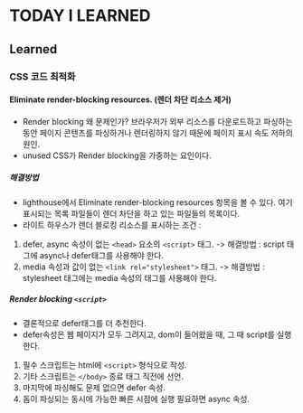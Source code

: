 # TODAY I LEARNED

## Learned

### CSS 코드 최적화

#### Eliminate render-blocking resources. (렌더 차단 리소스 제거)

- Render blocking 왜 문제인가? 브라우저가 외부 리소스를 다운로드하고 파싱하는 동안 페이지 콘텐츠를 파싱하거나 렌더링하지 않기 때문에 페이지 표시 속도 저하의 원인.
- unused CSS가 Render blocking을 가중하는 요인이다.

##### 해결방법

- lighthouse에서 Eliminate render-blocking resources 항목을 볼 수 있다. 여기 표시되는 목록 파일들이 렌더 차단을 하고 있는 파일들의 목록이다.
- 라이트 하우스가 렌더 블로킹 리소스를 표시하는 조건 : 

1. defer, async 속성이 없는 `<head>` 요소의 `<script>` 태그. -> 해결방법 : script 태그에 async나 defer태그를 사용해야 한다.
2. media 속성과 값이 없는 `<link rel="stylesheet">` 태그. -> 해결방법 : stylesheet 태그에는 media 속성의 태그를 사용해야 한다.

##### Render blocking `<script>`

- 결론적으로 defer태그를 더 추천한다.
- defer속성은 웹 페이지가 모두 그려지고, dom이 들어왔을 때, 그 때 script를 실행한다.

1. 필수 스크립트는 html에 `<script>` 형식으로 작성.
2. 기타 스크립트는 `</body>` 종료 태그 직전에 선언.
3. 마지막에 파싱해도 문제 없으면 defer 속성.
4. 돔이 파싱되는 동시에 가능한 빠른 시점에 실행 필요하면 async 속성.

